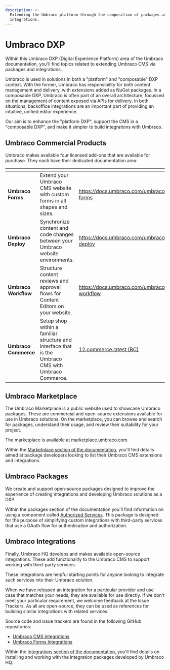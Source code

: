 ```yaml
---
description: >-
  Extending the Umbraco platform through the composition of packages and
  integrations.
---
```


# Umbraco DXP

Within this Umbraco DXP (Digital Experience Platform) area of the Umbraco documentation, you'll find topics related to extending Umbraco CMS via packages and integrations.

Umbraco is used in solutions in both a "platform" and "composable" DXP context. With the former, Umbraco has responsibility for both content management and delivery, with extensions added as NuGet packages. In a composable DXP, Umbraco is often part of an overall architecture, focussed on the management of content exposed via APIs for delivery. In both situations, backoffice integrations are an important part of providing an intuitive, unified editor experience.

Our aim is to enhance the "platform DXP", support the CMS in a "composable DXP", and make it simpler to build integrations with Umbraco.

## Umbraco Commercial Products

Umbraco makes available four licensed add-ons that are available for purchase. They each have their dedicated documentation area:

<table data-card-size="large" data-view="cards"><thead><tr><th></th><th></th><th data-hidden data-card-target data-type="content-ref"></th><th data-hidden data-card-cover data-type="files"></th></tr></thead><tbody><tr><td><strong>Umbraco Forms</strong></td><td>Extend your Umbraco CMS website with custom forms in all shapes and sizes.</td><td><a href="https://docs.umbraco.com/umbraco-forms">https://docs.umbraco.com/umbraco-forms</a></td><td><a href=".gitbook/assets/Umbraco_Brand_Guidelines_2020_30_Illustrationbuilding.png">Umbraco_Brand_Guidelines_2020_30_Illustrationbuilding.png</a></td></tr><tr><td><strong>Umbraco Deploy</strong></td><td>Synchronize content and code changes between your Umbraco website environments.</td><td><a href="https://docs.umbraco.com/umbraco-deploy">https://docs.umbraco.com/umbraco-deploy</a></td><td><a href=".gitbook/assets/umbraco_free_way_01.png">umbraco_free_way_01.png</a></td></tr><tr><td><strong>Umbraco Workflow</strong></td><td>Structure content reviews and approval flows for Content Editors on your website.</td><td><a href="https://docs.umbraco.com/umbraco-workflow">https://docs.umbraco.com/umbraco-workflow</a></td><td><a href=".gitbook/assets/umbraco_8_2_A.png">umbraco_8_2_A.png</a></td></tr><tr><td><strong>Umbraco Commerce</strong></td><td>Setup shop within a familiar structure and interface that is the Umbraco CMS with Umbraco Commerce.</td><td><a href="http://localhost:5000/o/vHdmkfI8smZW50A5yIZD/s/3rCehcwXc4nbpeGqcI2f/">12.commerce.latest (RC)</a></td><td><a href=".gitbook/assets/Untitled presentation.png">Untitled presentation.png</a></td></tr></tbody></table>

## Umbraco Marketplace

The Umbraco Marketplace is a public website used to showcase Umbraco packages. These are commercial and open-source extensions available for use in Umbraco solutions. On the marketplace, you can browse and search for packages, understand their usage, and review their suitability for your project.

The marketplace is available at [marketplace.umbraco.com](https://marketplace.umbraco.com).

Within the [Marketplace section of the documentation](marketplace/introduction.md), you'll find details aimed at package developers looking to list their Umbraco CMS extensions and integrations.

## Umbraco Packages

We create and support open-source packages designed to improve the experience of creating integrations and developing Umbraco solutions as a DXP.

Within the packages section of the documentation you'll find information on using a component called [Authorized Services](packages/authorized-services.md). This package is designed for the purpose of simplifying custom integrations with third-party services that use a OAuth flow for authentication and authorization.

## Umbraco Integrations

Finally, Umbraco HQ develops and makes available open-source integrations. These add functionality to the Umbraco CMS to support working with third-party services.

These integrations are helpful starting points for anyone looking to integrate such services into their Umbraco solution.

When we have released an integration for a particular provider and use case that matches your needs, they are available for use directly. If we don't meet your particular requirement, we welcome feedback at the Issue Trackers. As all are open-source, they can be used as references for building similar integrations with related services.

Source code and issue trackers are found in the following GitHub repositories:

* [Umbraco CMS Integrations](https://github.com/umbraco/Umbraco.Cms.Integrations/)
* [Umbraco Forms Integrations](https://github.com/umbraco/Umbraco.Forms.Integrations/)

Within the [Integrations section of the documentation](integrations/categories.md), you'll find details on installing and working with the integration packages developed by Umbraco HQ.



